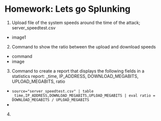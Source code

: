 # Homework: Lets go Splunking
1. Upload file of the system speeds around the time of the attack; server_speedtest.csv
- image1
2. Command to show the ratio between the upload and download speeds
- command
- image
3. Command to create a report that displays the following fields in a statistics report: _time, IP_ADDRESS, DOWNLOAD_MEGABITS, UPLOAD_MEGABITS, ratio
- `source="server_speedtest.csv" | table _time,IP_ADDRESS,DOWNLOAD_MEGABITS,UPLOAD_MEGABITS | eval ratio = DOWNLOAD_MEGABITS / UPLOAD_MEGABITS`
-
4. 
